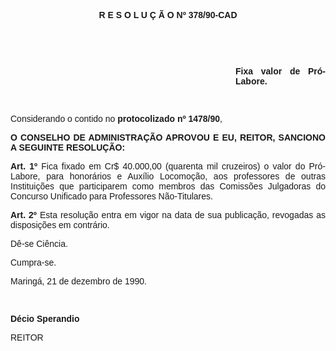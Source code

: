 <BODY>

<B><FONT FACE="Arial"><P ALIGN="CENTER">R E S O L U&#9;&Ccedil; &Atilde; O  Nº   378/90-CAD</P>
</B><P ALIGN="JUSTIFY"></P>
<P ALIGN="JUSTIFY">&nbsp;</P>
<P ALIGN="JUSTIFY">&nbsp;</P><DIR>
<DIR>
<DIR>
<DIR>
<DIR>
<DIR>
<DIR>
<DIR>
<DIR>

<B><P ALIGN="JUSTIFY">Fixa valor de Pr&oacute;-Labore.</P>
<P ALIGN="JUSTIFY"></P>
<P ALIGN="JUSTIFY">&nbsp;</P></DIR>
</DIR>
</DIR>
</DIR>
</DIR>
</DIR>
</DIR>
</DIR>
</DIR>

</B><P ALIGN="JUSTIFY">Considerando o contido no <B>protocolizado nº 1478/90</B>,</P>
<P ALIGN="JUSTIFY"></P>
<B><P ALIGN="JUSTIFY">O CONSELHO DE ADMINISTRA&Ccedil;&Atilde;O APROVOU E EU, REITOR, SANCIONO A SEGUINTE RESOLU&Ccedil;&Atilde;O:</P>
</B><P ALIGN="JUSTIFY"></P>
<B><P ALIGN="JUSTIFY">Art. 1º  </B>Fica fixado em Cr$ 40.000,00 (quarenta mil cruzeiros) o valor do Pr&oacute;-Labore, para honor&aacute;rios e Aux&iacute;lio Locomo&ccedil;&atilde;o, aos professores de outras Institui&ccedil;&otilde;es que participarem como membros das Comiss&otilde;es Julgadoras do Concurso Unificado para Professores N&atilde;o-Titulares.</P>
<B><P ALIGN="JUSTIFY">Art. 2º  </B>Esta resolu&ccedil;&atilde;o entra em vigor na data de sua publica&ccedil;&atilde;o, revogadas as disposi&ccedil;&otilde;es em contr&aacute;rio.</P>
<P ALIGN="JUSTIFY">D&ecirc;-se Ci&ecirc;ncia.</P>
<P ALIGN="JUSTIFY">Cumpra-se.</P>
<P ALIGN="JUSTIFY">Maring&aacute;, 21 de dezembro de 1990.</P>
<P ALIGN="JUSTIFY"></P>
<P ALIGN="JUSTIFY">&nbsp;</P>
<B><P ALIGN="JUSTIFY">D&eacute;cio Sperandio</P>
</B><P ALIGN="JUSTIFY">REITOR</P></FONT></BODY>
